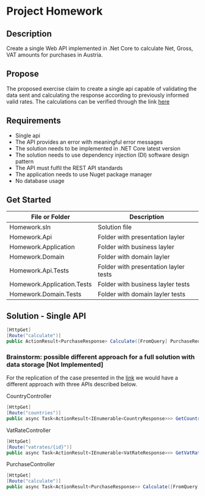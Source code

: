 # Project Homework

## Description

Create a single Web API implemented in .Net Core to calculate Net, Gross, VAT amounts for purchases in Austria.

## Propose

The proposed exercise claim to create a single api capable of validating the data sent and calculating the response according to previously informed valid rates.
The calculations can be verified through the link [here](https://www.calkoo.com/en/vat-calculator)

## Requirements

- Single api
- The API provides an error with meaningful error messages
- The solution needs to be implemented in .NET Core latest version
- The solution needs to use dependency injection (DI) software design pattern
- The API must fulfil the REST API standards
- The application needs to use Nuget package manager
- No database usage

## Get Started

| File or Folder             | Description                               |
|----------------------------|-------------------------------------------|
| Homework.sln               | Solution file                             |
| Homework.Api               | Folder with presentation layler           |
| Homework.Application       | Folder with business layler               |
| Homework.Domain            | Folder with domain layler                 |
| Homework.Api.Tests         | Folder with presentation layler tests     |
| Homework.Application.Tests | Folder with business layler tests         |
| Homework.Domain.Tests      | Folder with domain layler tests           |

## Solution - Single API

```csharp
[HttpGet]
[Route("calculate")]
public ActionResult<PurchaseResponse> Calculate([FromQuery] PurchaseRequest request)
```

### Brainstorm: possible different approach for a full solution with data storage [Not Implemented]

For the replication of the case presented in the [link](https://www.calkoo.com/en/vat-calculator) we would have a different approach with three APIs described below.

CountryController
```csharp
[HttpGet]
[Route("countries")]
public async Task<ActionResult<IEnumerable<CountryResponse>>> GetCountries()
```

VatRateController
```csharp
[HttpGet]
[Route("vatrates/{id}")]
public async Task<ActionResult<IEnumerable<VatRateResponse>>> GetVatRatesById(Guid id)
```

PurchaseController
```csharp
[HttpGet]
[Route("calculate")]
public async Task<ActionResult<PurchaseResponse>> Calculate([FromQuery] PurchaseRequest request)
```
